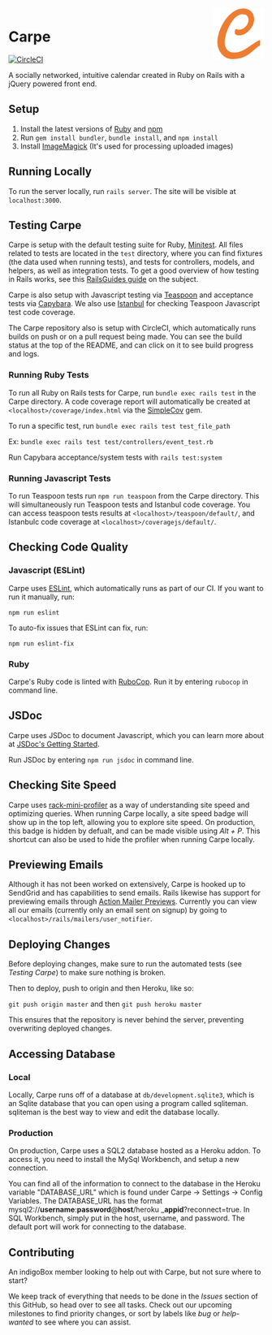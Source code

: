<img src="app/assets/images/pages/CarpeLetter.png?raw=true" width="100" align="right">

# Carpe
[![CircleCI](https://circleci.com/gh/vkoves/carpe.svg?style=svg&circle-token=5aac24bfc3b54e541f0d5640d143563f64d97e59)](https://circleci.com/gh/vkoves/carpe)

A socially networked, intuitive calendar created in Ruby on Rails with a jQuery powered front end.

## Setup

1) Install the latest versions of [Ruby](https://rvm.io/) and [npm](https://nodejs.org/en/download/)
2) Run `gem install bundler`, `bundle install`, and `npm install`
3) Install [ImageMagick](http://www.imagemagick.org/script/download.php) (It's used for processing uploaded images)

## Running Locally

To run the server locally, run `rails server`. The site will be visible at `localhost:3000`.

## Testing Carpe

Carpe is setup with the default testing suite for Ruby, [Minitest](https://github.com/seattlerb/minitest). All files related to tests are located in the `test` directory, where you can find fixtures (the data used when running tests), and tests for controllers, models, and helpers, as well as integration tests. To get a good overview of how testing in Rails works, see this [RailsGuides guide](http://guides.rubyonrails.org/testing.html) on the subject.

Carpe is also setup with Javascript testing via [Teaspoon](https://github.com/jejacks0n/teaspoon) and acceptance tests via [Capybara](https://github.com/teamcapybara/capybara). We also use [Istanbul](https://github.com/gotwarlost/istanbul) for checking Teaspoon Javascript test code coverage.

The Carpe repository also is setup with CircleCI, which automatically runs builds on push or on a pull request being made. You can see the build status at the top of the README, and can click on it to see build progress and logs.

### Running Ruby Tests

To run all Ruby on Rails tests for Carpe, run `bundle exec rails test` in the Carpe directory. A code coverage report will automatically be created at `<localhost>/coverage/index.html` via the [SimpleCov](https://github.com/colszowka/simplecov) gem.

To run a specific test, run `bundle exec rails test test_file_path`

Ex: `bundle exec rails test test/controllers/event_test.rb`

Run Capybara acceptance/system tests with `rails test:system`

### Running Javascript Tests

To run Teaspoon tests run `npm run teaspoon` from the Carpe directory. This will simultaneously run Teaspoon tests and Istanbul code coverage. You can access teaspoon tests results at `<localhost>/teaspoon/default/`, and Istanbulc code coverage at `<localhost>/coveragejs/default/`.

## Checking Code Quality

### Javascript (ESLint)

Carpe uses [ESLint](https://eslint.org/), which automatically runs as part of our CI. If you want to run it manually, run:

```
npm run eslint
```

To auto-fix issues that ESLint can fix, run:

```
npm run eslint-fix
```

### Ruby

Carpe's Ruby code is linted with [RuboCop](https://github.com/rubocop-hq/rubocop). Run it by entering `rubocop` in command line.

## JSDoc

Carpe uses JSDoc to document Javascript, which you can learn more about at [JSDoc's Getting Started](http://usejsdoc.org/about-getting-started.html).

Run JSDoc by entering `npm run jsdoc` in command line.

## Checking Site Speed

Carpe uses [rack-mini-profiler](https://github.com/MiniProfiler/rack-mini-profiler) as a way of understanding site speed and optimizing queries. When running Carpe locally, a site speed badge will show up in the top left, allowing you to explore site speed. On production, this badge is hidden by defualt, and can be made visible using *Alt + P*. This shortcut can also be used to hide the profiler when running Carpe locally.

## Previewing Emails

Although it has not been worked on extensively, Carpe is hooked up to SendGrid and has capabilities to send emails. Rails likewise has support for previewing emails through [Action Mailer Previews](https://github.com/rails/rails/blob/master/guides/source/4_1_release_notes.md#action-mailer-previews). Currently you can view all our emails (currently only an email sent on signup) by going to `<localhost>/rails/mailers/user_notifier`.

## Deploying Changes

Before deploying changes, make sure to run the automated tests (see _Testing Carpe_) to make sure nothing is broken.

Then to deploy, push to origin and then Heroku, like so:

``
git push origin master
`` and then
``
git push heroku master
``

This ensures that the repository is never behind the server, preventing overwriting deployed changes.

## Accessing Database

### Local
Locally, Carpe runs off of a database at `db/development.sqlite3`, which is an Sqlite database that you can open using a program called sqliteman. sqliteman is the best way to view and edit the database locally.

### Production
On production, Carpe uses a SQL2 database hosted as a Heroku addon. To access it, you need to install the MySql Workbench, and setup a new connection.

You can find all of the information to connect to the database in the Heroku variable "DATABASE_URL" which is found under Carpe -> Settings -> Config Variables. The DATABASE_URL has the format mysql2://**username**:**password**@**host**/heroku _**appid**?reconnect=true. In SQL Workbench, simply put in the host, username, and password. The default port will work for connecting to the database.

## Contributing

An indigoBox member looking to help out with Carpe, but not sure where to start?

We keep track of everything that needs to be done in the *Issues* section of this GitHub, so head over to see all tasks. Check out our upcoming milestones to find priority changes, or sort by labels like *bug* or *help-wanted* to see where you can assist.

